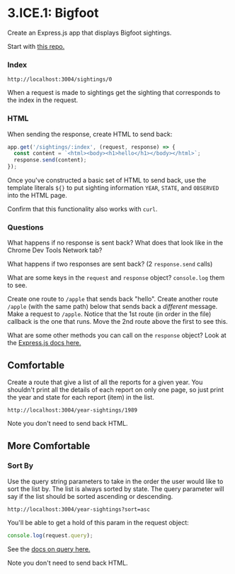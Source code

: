 # 3.ICE.1: Bigfoot

Create an Express.js app that displays Bigfoot sightings.

Start with [this repo.](https://github.com/rocketacademy/bigfoot-express-bootcamp)

### Index

```text
http://localhost:3004/sightings/0
```

When a request is made to sightings get the sighting that corresponds to the index in the request.

### HTML

When sending the response, create HTML to send back:

```javascript
app.get('/sightings/:index', (request, response) => {
  const content = `<html><body><h1>hello</h1></body></html>`;
  response.send(content);
});
```

Once you've constructed a basic set of HTML to send back, use the template literals `${}` to put sighting information `YEAR`, `STATE`, and `OBSERVED` into the HTML page.

Confirm that this functionality also works with `curl`.

### Questions

What happens if no response is sent back? What does that look like in the Chrome Dev Tools Network tab?

What happens if two responses are sent back? \(2 `response.send` calls\)

What are some keys in the `request` and `response` object? `console.log` them to see.

Create one route to `/apple` that sends back "hello". Create another route `/apple` \(with the same path\) below that sends back a _different_ message. Make a request to `/apple`. Notice that the 1st route \(in order in the file\) callback is the one that runs. Move the 2nd route above the first to see this.

What are some other methods you can call on the `response` object? Look at the [Express.js docs here.](https://expressjs.com/en/4x/api.html#res)

## Comfortable

Create a route that give a list of all the reports for a given year. You shouldn't print all the details of each report on only one page, so just print the year and state for each report \(item\) in the list.

```text
http://localhost:3004/year-sightings/1989
```

Note you don't need to send back HTML.

## More Comfortable

### Sort By

Use the query string parameters to take in the order the user would like to sort the list by. The list is always sorted by state. The query parameter will say if the list should be sorted ascending or descending.

```text
http://localhost:3004/year-sightings?sort=asc
```

You'll be able to get a hold of this param in the request object:

```javascript
console.log(request.query);
```

See the [docs on query here.](https://expressjs.com/en/4x/api.html#req.query)

Note you don't need to send back HTML.

